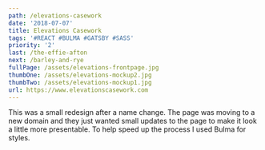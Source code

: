 ```yaml
---
path: /elevations-casework
date: '2018-07-07'
title: Elevations Casework
tags: '#REACT #BULMA #GATSBY #SASS'
priority: '2'
last: /the-effie-afton
next: /barley-and-rye
fullPage: /assets/elevations-frontpage.jpg
thumbOne: /assets/elevations-mockup2.jpg
thumbTwo: /assets/elevations-mockup1.jpg
url: https://www.elevationscasework.com
---
```

This was a small redesign after a name change. The page was moving to a new domain and they just wanted small updates to the page to make it look a little more presentable. To help speed up the process I used Bulma for styles.
